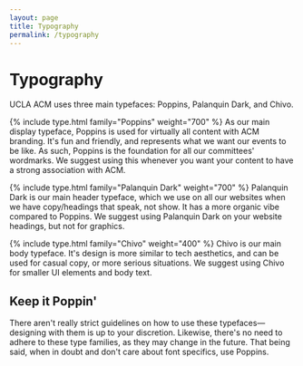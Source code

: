 ```yaml
---
layout: page
title: Typography
permalink: /typography
---
```

# Typography #
UCLA ACM uses three main typefaces: Poppins, Palanquin Dark, and Chivo. 

{% include type.html family="Poppins" weight="700" %}
As our main display typeface, Poppins is used for virtually all content with ACM branding. It's fun and friendly, and represents what we want our events to be like. As such, Poppins is the foundation for all our committees' wordmarks. We suggest using this whenever you want your content to have a strong association with ACM.

{% include type.html family="Palanquin Dark" weight="700" %}
Palanquin Dark is our main header typeface, which we use on all our websites when we have copy/headings that speak, not show. It has a more organic vibe compared to Poppins. We suggest using Palanquin Dark on your website headings, but not for graphics.

{% include type.html family="Chivo" weight="400" %}
Chivo is our main body typeface. It's design is more similar to tech aesthetics, and can be used for casual copy, or more serious situations. We suggest using Chivo for smaller UI elements and body text.

## Keep it Poppin' ##
There aren't really strict guidelines on how to use these typefaces—designing with them is up to your discretion. Likewise, there's no need to adhere to these type families, as they may change in the future. That being said, when in doubt and don't care about font specifics, use Poppins.